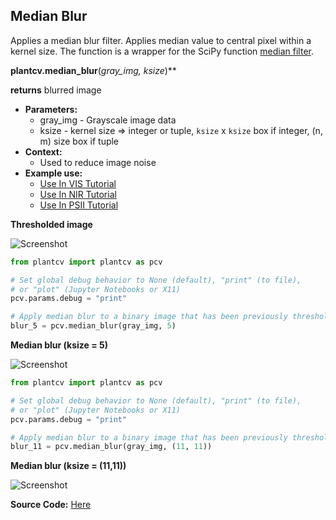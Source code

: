 ## Median Blur

Applies a median blur filter. Applies median value to central pixel within a kernel size. 
The function is a wrapper for the SciPy function [median filter](https://docs.scipy.org/doc/scipy-0.16.1/reference/generated/scipy.ndimage.filters.median_filter.html).

**plantcv.median_blur**(*gray_img, ksize*)**

**returns** blurred image

- **Parameters:**
    - gray_img - Grayscale image data
    - ksize - kernel size => integer or tuple, `ksize` x `ksize` box if integer, (n, m) size box if tuple 
- **Context:**
    - Used to reduce image noise
- **Example use:**
    - [Use In VIS Tutorial](tutorials/vis_tutorial.md)
    - [Use In NIR Tutorial](tutorials/nir_tutorial.md)
    - [Use In PSII Tutorial](tutorials/psII_tutorial.md) 

**Thresholded image**

![Screenshot](img/documentation_images/median_blur/thresholded_image.jpg)

```python
from plantcv import plantcv as pcv

# Set global debug behavior to None (default), "print" (to file), 
# or "plot" (Jupyter Notebooks or X11)
pcv.params.debug = "print"

# Apply median blur to a binary image that has been previously thresholded.
blur_5 = pcv.median_blur(gray_img, 5)

```

**Median blur (ksize = 5)**

![Screenshot](img/documentation_images/median_blur/median_blur5.jpg)

```python
from plantcv import plantcv as pcv

# Set global debug behavior to None (default), "print" (to file), 
# or "plot" (Jupyter Notebooks or X11)
pcv.params.debug = "print"

# Apply median blur to a binary image that has been previously thresholded.
blur_11 = pcv.median_blur(gray_img, (11, 11))

```

**Median blur (ksize = (11,11))**

![Screenshot](img/documentation_images/median_blur/median_blur11.jpg)

**Source Code:** [Here](https://github.com/danforthcenter/plantcv/blob/master/plantcv/plantcv/median_blur.py)
